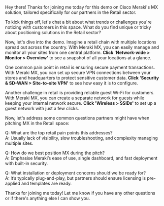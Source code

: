 Hey there! Thanks for joining me today for this demo on Cisco Meraki's MX solution, tailored specifically for our partners in the Retail sector. 

To kick things off, let's chat a bit about what trends or challenges you're noticing with customers in this space. What do you find unique or tricky about positioning solutions in the Retail sector?

Now, let's dive into the demo. Imagine a retail chain with multiple locations spread out across the country. With Meraki MX, you can easily manage and monitor all your sites from one central platform. **Click 'Network-wide > Monitor > Overview'** to see a snapshot of all your locations at a glance.

One common pain point in retail is ensuring secure payment transactions. With Meraki MX, you can set up secure VPN connections between your stores and headquarters to protect sensitive customer data. **Click 'Security & SD-WAN > Site-to-site VPN'** to see how easy it is to configure.

Another challenge in retail is providing reliable guest Wi-Fi for customers. With Meraki MX, you can create a separate network for guests while keeping your internal network secure. **Click 'Wireless > SSIDs'** to set up a guest network with just a few clicks.

Now, let's address some common questions partners might have when pitching MX in the Retail space:

Q: What are the top retail pain points this addresses?  
A: Usually lack of visibility, slow troubleshooting, and complexity managing multiple sites.

Q: How do we best position MX during the pitch?  
A: Emphasise Meraki’s ease of use, single dashboard, and fast deployment with built-in security.

Q: What installation or deployment concerns should we be ready for?  
A: It’s typically plug-and-play, but partners should ensure licensing is pre-applied and templates are ready.

Thanks for joining me today! Let me know if you have any other questions or if there's anything else I can show you.